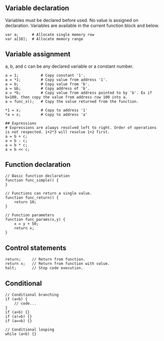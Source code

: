 ## Variable declaration
Variables must be declared before used. No value is assigned on declaration.
Variables are available in the current function block and below.
```
var a;      # Allocate single memory row
var a[10];  # Allocate memory range
```

## Variable assignment
a, b, and c can be any declared variable or a constant number.
```
a = 1;          # Copy constant '1'.
a = *1;         # Copy value from address '1'.
a = b;          # Copy value from 'b'.
a = &b;         # Copy address of 'b'.
a = *b;         # Copy value from address pointed to by 'b'. Ex if b=100, then copy the value from address row 100 into a.
a = func_x();   # Copy the value returned from the function.

*1 = x;         # Copy to address '1'
*a = x;         # Copy to address 'a'

## Expressions
# Expressions are always resolved left to right. Order of operations is not respected. 1+2*3 will resolve 1+2 first.
a = b + c;
a = b - c;
a = b * c;
a = b << c;
``` 

## Function declaration
```
// Basic function declaration
function func_simple() {
}

// Functions can return a single value.
function func_return() {
    return 10;
}

// Function parameters
function func_params(x,y) {
    x = y + 50;
    return x;
}
```

## Control statements
```
return;     // Return from function.
return x;   // Return from function with value.
halt;       // Stop code execution.
```

## Conditional
```
// Conditional branching
if (a<b) {
    // code...
}
if (a>b) {}
if (a!=b) {}
if (a==b) {}

// Conditional looping
while (a<b) {}
```